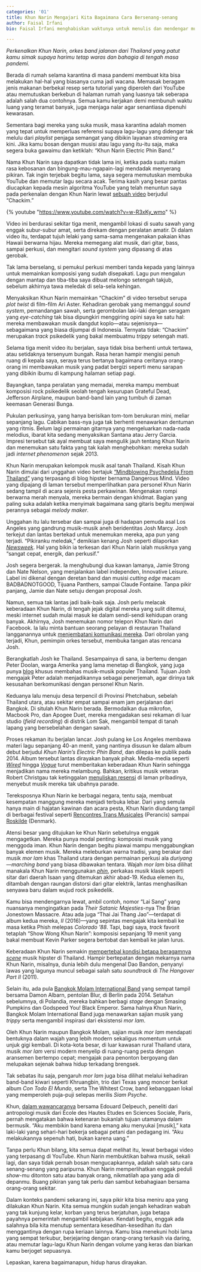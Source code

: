 ```yaml
---
categories: '01'
title: Khun Narin Mengajari Kita Bagaimana Cara Bersenang-senang
author: Faisal Irfani
bio: Faisal Irfani menghabiskan waktunya untuk menulis dan mendengar musik.

---
```

_Perkenalkan Khun Narin, orkes band jalanan dari Thailand yang patut kamu simak supaya harimu tetap waras dan bahagia di tengah masa pandemi._

Berada di rumah selama karantina di masa pandemi membuat kita bisa melakukan hal-hal yang biasanya cuma jadi wacana. Memasak beragam jenis makanan berbekal resep serta tutorial yang diperoleh dari YouTube atau memutuskan berkebun di halaman rumah yang luasnya tak seberapa adalah salah dua contohnya. Semua kamu kerjakan demi membunuh waktu luang yang teramat banyak, juga menjaga nalar agar senantiasa dipenuhi kewarasan.

Sementara bagi mereka yang suka musik, masa karantina adalah momen yang tepat untuk memperluas referensi supaya lagu-lagu yang didengar tak melulu dari _playlist_ penjaga semangat yang dibikin layanan _streaming_ era kini. Jika kamu bosan dengan musisi atau lagu yang itu-itu saja, maka segera buka gawaimu dan ketiklah: “Khun Narin Electric Phin Band.”

Nama Khun Narin saya dapatkan tidak lama ini, ketika pada suatu malam rasa kebosanan dan bingung-mau-ngapain-lagi mendadak menyerang pikiran. Tak ingin terjebak begitu lama, saya segera memutuskan membuka YouTube dan memutar lagu secara acak. Terima kasih yang besar pantas diucapkan kepada mesin algoritma YouTube yang telah menuntun saya pada perkenalan dengan Khun Narin lewat [sebuah video](https://www.youtube.com/watch?v=w-R3xKy_wmo) berjudul “Chackim.”

 {% youtube "https://www.youtube.com/watch?v=w-R3xKy_wmo" %}

Video ini berdurasi sekitar tiga menit, mengambil lokasi di suatu sawah yang enggak subur-subur amat, serta direkam dengan peralatan amatir. Di dalam video itu, terdapat tujuh lelaki yang sama-sama mengenakan pakaian khas Hawaii berwarna hijau. Mereka memegang alat musik, dari gitar, bass, sampai perkusi, dan mengitari _sound system_ yang dipasang di atas gerobak.

Tak lama berselang, si pemukul perkusi memberi tanda kepada yang lainnya untuk memainkan komposisi yang sudah disepakati. Lagu pun mengalun dengan mantap dan tiba-tiba saya dibuat melongo setengah takjub, sebelum akhirnya tawa meledak di sela-sela kehingan.

Menyaksikan Khun Narin memainkan “Chackim” di video tersebut serupa _plot twist_ di film-film Ari Aster. Kehadiran gerobak yang memanggul _sound system_, pemandangan sawah, serta gerombolan laki-laki dengan seragam yang _eye-catching_ tak bisa dipungkiri menggiring opini saya ke satu hal: mereka membawakan musik dangdut koplo—atau sejenisnya—sebagaimana yang biasa dijumpai di Indonesia. Ternyata tidak: “Chackim” merupakan _track_ psikedelik yang bakal membuatmu _trippy_ setengah mati.

Selama tiga menit video itu berjalan, saya tidak bisa berhenti untuk tertawa, atau setidaknya tersenyum bungah. Rasa heran hampir mengisi penuh ruang di kepala saya, seraya terus bertanya bagaimana ceritanya orang-orang ini membawakan musik yang padat bergizi seperti menu sarapan yang dibikin ibumu di kampung halaman setiap pagi.

Bayangkan, tanpa peralatan yang memadai, mereka mampu membuat komposisi rock psikedelik seolah tengah kesurupan Grateful Dead, Jefferson Airplane, maupun band-band lain yang tumbuh di zaman keemasan Generasi Bunga.

Pukulan perkusinya, yang hanya berisikan tom-tom berukuran mini, meliar sepanjang lagu. Cabikan bass-nya juga tak berhenti menawarkan dentuman yang ritmis. Belum lagi permainan gitarnya yang mengeluarkan nada-nada melodius, ibarat kita sedang menyaksikan Santana atau Jerry Garcia. Impresi tersebut tak ayal membuat saya mengulik jauh tentang Khun Narin dan menemukan satu fakta yang tak kalah menghebohkan: mereka sudah jadi _internet phenomenon_ sejak 2013.

Khun Narin merupakan kelompok musik asal tanah Thailand. Kisah Khun Narin dimulai dari unggahan video bertajuk [“Mindblowing Psychedelia From Thailand”](https://dangerousminds.net/comments/mindblowing_psychedelia_from_thailand) yang terpasang di blog hipster bernama Dangerous Mind. Video yang dipajang di laman tersebut memperlihatkan para personel Khun Narin sedang tampil di acara sejenis pesta perkawinan. Mengenakan rompi berwarna merah menyala, mereka bermain dengan khidmat. Bagian yang paling suka adalah ketika menyimak bagaimana sang gitaris begitu menjiwai perannya sebagai _melody maker_.

Unggahan itu lalu tersebar dan sampai juga di hadapan pemuda asal Los Angeles yang gandrung musik-musik aneh beridentitas Josh Marcy. Josh terkejut dan lantas bertekad untuk menemukan mereka, apa pun yang terjadi. “Pikiranku meledak,” demikian kenang Josh seperti dilaporkan [_Newsweek_](https://www.newsweek.com/khun-narin-phin-sing-psychedelic-rock-band-discovered-remote-village-thailand-266649). Hal yang bikin ia terkesan dari Khun Narin ialah musiknya yang “sangat cepat, energik, dan perkusif.”

Josh segera bergerak. Ia menghubungi dua kawan lamanya, Jamie Strong dan Nate Nelson, yang menjalankan label independen, Innovative Leisure. Label ini dikenal dengan deretan band dan musisi _cutting edge_ macam BADBADNOTGOOD, Tijuana Panthers, sampai Claude Fontaine. Tanpa pikir panjang, Jamie dan Nate setuju dengan proposal Josh.

Namun, semua tak lantas jadi baik-baik saja. Josh perlu melacak keberadaan Khun Narin, di tengah jejak digital mereka yang sulit ditemui, meski internet sudah mulai masuk ke dalam sendi-sendi kehidupan orang banyak. Akhirnya, Josh menemukan nomor telepon Khun Narin dari Facebook. Ia lalu minta bantuan seorang pelayan di restauran Thailand langganannya untuk [menjembatani komunikasi mereka](https://innovativeleisure.net/collections/khun-narin). Dari obrolan yang terjadi, Khun, pemimpin orkes tersebut, membuka tangan atas rencana Josh.

Berangkatlah Josh ke Thailand. Sesampainya di sana, ia bertemu dengan Peter Doolan, warga Amerika yang lama menetap di Bangkok, yang juga punya [blog](http://monrakplengthai.blogspot.com/) khusus membahas musik-musik populer Thailand. Tujuan Josh mengajak Peter adalah menjadikannya sebagai penerjemah, agar dirinya tak kesusahan berkomunikasi dengan personel Khun Narin.

Keduanya lalu menuju desa terpencil di Provinsi Phetchabun, sebelah Thailand utara, atau sekitar empat sampai enam jam perjalanan dari Bangkok. Di situlah Khun Narin berada. Bermodalkan dua mikrofon, Macbook Pro, dan Apogee Duet, mereka mengadakan sesi rekaman di luar studio (_field recording_) di distrik Lom Sak, mengambil tempat di tanah lapang yang bersebelahan dengan sawah.

Proses rekaman itu berjalan lancar. Josh pulang ke Los Angeles membawa materi lagu sepanjang 40-an menit, yang nantinya disusun ke dalam album debut berjudul _Khun Narin’s Electric Phin Band_, dan dilepas ke publik pada 2014. Album tersebut lantas dirayakan banyak pihak. Media-media seperti [_Wired_](https://www.wired.com/2014/08/khun-narin-electric-phin-band/) hingga [_Vogue_](https://www.vogue.com/article/thailand-psych-rock-phin-band-stream) turut memberitakan keberadaan Khun Narin sehingga menjadikan nama mereka melambung. Bahkan, kritikus musik veteran Robert Christgau tak ketinggalan [menuliskan resensi](https://www.robertchristgau.com/get_artist.php?name=Khun+Narin+Electric+Phin+Band) di laman pribadinya, menyebut musik mereka tak ubahnya parade.

Tereksposnya Khun Narin ke berbagai negara, tentu saja, membuat kesempatan manggung mereka menjadi terbuka lebar. Dari yang semula hanya main di hajatan kawinan dan acara pesta, Khun Narin diundang tampil di berbagai festival seperti [Rencontres Trans Musicales](https://www.youtube.com/watch?v=HOu9_oZB9Is) (Perancis) sampai [Roskilde](https://www.youtube.com/watch?v=tAnA6y0jNq4) (Denmark).

Atensi besar yang ditujukan ke Khun Narin sebetulnya enggak mengagetkan. Mereka punya modal penting: komposisi musik yang menggoda iman. Khun Narin dengan begitu piawai mampu menggabungkan banyak elemen musik. Mereka meleburkan warna tradisi, yang berakar dari musik _mor lam_ khas Thailand utara dengan permainan perkusi ala _duriyang_—_marching band_ yang biasa dibawakan tentara. Wajah _mor lam_ bisa dilihat manakala Khun Narin menggunakan [_phin_](https://www.metmuseum.org/art/collection/search/500840), perkakas musik klasik seperti sitar dari daerah Isaan yang ditemukan akhir abad-19. Kedua elemen itu, ditambah dengan raungan distorsi dari gitar elektrik, lantas menghasilkan senyawa baru dalam wujud rock psikedelik.

Kamu bisa mendengarnya lewat, ambil contoh, nomor “Lai Sang” yang nuansanya mengingatkan pada _Their Satanic Majesties_-nya The Brian Jonestown Massacre. Atau ada juga “Thai Jai Thang Jao”—terdapat di album kedua mereka, _II_ (2016)—yang sepintas mengajak kita kembali ke masa ketika Phish melepas _Colorado ’88_. Tapi, bagi saya, _track_ favorit tetaplah “Show Wong Khun Narin”: komposisi sepanjang 19 menit yang bakal membuat Kevin Parker segera bertobat dan kembali ke jalan lurus.

Keberadaan Khun Narin semakin [mempertebal kondisi betapa beragamnya _scene_](https://www.vice.com/en_us/article/mvxdmy/thailands-forgotten-country-psychedelic-music-is-making-a-comeback) musik hipster di Thailand. Hampir bertepatan dengan mekarnya nama Khun Narin, misalnya, dunia lebih dulu mengenal Dao Bandon, penyanyi lawas yang lagunya muncul sebagai salah satu _soundtrack_ di _The Hangover Part II_ (2011).

Selain itu, ada pula [Bangkok Molam International Band](https://www.youtube.com/watch?v=dMVdMU25S_w) yang sempat tampil bersama Damon Albarn, pentolan Blur, di Berlin pada 2014. Setahun sebelumnya, di Polandia, mereka bahkan berbagi _stage_ dengan Smasing Pumpkins dan Godspeed You! Black Emperor. Sama halnya Khun Narin, Bangkok Molam International Band juga menawarkan sajian musik yang _trippy_ serta mengambil inspirasi dari eksistensi _mor lam_.

Oleh Khun Narin maupun Bangkok Molam, sajian musik _mor lam_ mendapati bentuknya dalam wajah yang lebih modern sekaligus momentum untuk unjuk gigi kembali. Di kota-kota besar, di luar kawasan rural Thailand utara, musik _mor lam_ versi modern menyelip di ruang-ruang pesta dengan aransemen bertempo cepat; mengajak para penonton bergoyang dan melupakan sejenak bahwa hidup terkadang brengsek.

Tak sebatas itu saja, pengaruh _mor lam_ juga bisa dilihat melalui kehadiran band-band kiwari seperti Khruangbin, trio dari Texas yang moncer berkat album _Con Todo El Mundo_, serta The Whitest Crow, band kebanggaan lokal yang memperoleh puja-puji selepas merilis _Siam Psyche_.

Khun, [dalam wawancaranya](https://www.youtube.com/watch?v=QfobCKexzN4) bersama Edouard Delpeuch, peneliti dari antropologi musik dari École des Hautes Etudes en Sciences Sociale, Paris, pernah mengatakan bahwa ketenaran bukanlah tujuan utamanya dalam bermusik. “Aku membikin band karena emang aku menyukai \[musik\],” kata laki-laki yang sehari-hari bekerja sebagai petani dan pedagang ini. “Aku melakukannya sepenuh hati, bukan karena uang.”

Tanpa perlu Khun bilang, kita semua dapat melihat itu, lewat berbagai video yang terpasang di YouTube. Khun Narin membuktikan bahwa musik, sekali lagi, dan saya tidak pernah bosan mengucapkannya, adalah salah satu cara senang-senang yang paripurna. Khun Narin memperlihatkan enggak peduli _show_-mu ditonton satu atau banyak orang, nikmatilah apa yang ada di depanmu. Buang pikiran yang tak perlu dan sambut kebahagiaan bersama orang-orang sekitar.

Dalam konteks pandemi sekarang ini, saya pikir kita bisa meniru apa yang dilakukan Khun Narin. Kita semua mungkin sudah jengah kehadiran wabah yang tak kunjung kelar, korban yang terus berjatuhan, juga betapa payahnya pemerintah mengambil kebijakan. Kendati begitu, enggak ada salahnya bila kita menutup sementara kesedihan-kesedihan itu dan menggantinya dengan rupa keriaan lainnya. Kamu bisa menekuni hobi lama yang sempat terkubur, berjejaring dengan orang-orang terkasih via daring, atau memutar lagu-lagu Khun Narin dengan volume yang keras dan biarkan kamu berjoget sepuasnya.

Lepaskan, karena bagaimanapun, hidup harus dirayakan.
